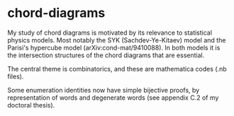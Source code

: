 # chord-diagrams
My study of chord diagrams is motivated by its relevance to statistical physics models. Most notably the SYK (Sachdev-Ye-Kitaev) model and the Parisi's hypercube model (arXiv:cond-mat/9410088). In both models it is the intersection structures of the chord diagrams that are essential. 

The central theme is combinatorics, and these are mathematica codes (.nb files).

Some enumeration identities now have simple bijective proofs, by representation of words and degenerate words (see appendix C.2 of my doctoral thesis).
